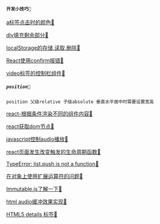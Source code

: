 #### `开发小技巧📆`

[a标签点击时的颜色📆](https://bbs.csdn.net/topics/390227622)

[div填充剩余部分📆](https://www.cnblogs.com/yzhihao/p/6513022.html)

[localStorage的存储,读取,删除📆](https://blog.csdn.net/she8362315/article/details/82900662)

[React使用confirm报错📆](https://stackoverflow.com/questions/44991656/no-restricted-globals)

[video标签的控制栏组件📆](https://blog.csdn.net/Mrs_Yu/article/details/105882116)

##### `position📆`
```
position 父级relative 子级absolute 垂直水平居中时需要设置宽高
```
[react-根据条件渲染不同的组件内容📆](https://blog.csdn.net/weixin_40571965/article/details/107747773)

[react获取dom节点📆](https://www.jianshu.com/p/f533a9d7645c)

[javascript控制audio播放📆](https://blog.csdn.net/kaikai4/article/details/51776581)

[react页面发生改变触发的生命周期函数📆](https://blog.csdn.net/star_zone/article/details/105037101)

[TypeError: list.push is not a function📆](https://stackoverflow.com/questions/61642660/typeerror-list-push-is-not-a-function)

[在对象上使用扩展运算符的问题📆](https://blog.csdn.net/q850593913/article/details/106303852)

[Immutable.js了解一下📆](https://www.jianshu.com/p/0fa8c7456c15)

[html audio缓冲效果实现📆](https://blog.csdn.net/qq_21108311/article/details/102561832)

[HTML5 details 标签📆](https://www.cnblogs.com/Wayou/p/html5_details_tag.html#:~:text=HTML5%20%E4%B8%AD%E6%96%B0%E5%A2%9E%E7%9A%84%20%3Cdetails%3E%20%E6%A0%87%E7%AD%BE%E5%85%81%E8%AE%B8%E7%94%A8%E6%88%B7%E5%88%9B%E5%BB%BA%E4%B8%80%E4%B8%AA%E5%8F%AF%E5%B1%95%E5%BC%80%E6%8A%98%E5%8F%A0%E7%9A%84%E5%85%83%E4%BB%B6%EF%BC%8C%E8%AE%A9%E4%B8%80%E6%AE%B5%E6%96%87%E5%AD%97%E6%88%96%E6%A0%87%E9%A2%98%E5%8C%85%E5%90%AB%E4%B8%80%E4%BA%9B%E9%9A%90%E8%97%8F%E7%9A%84%E4%BF%A1%E6%81%AF%E3%80%82%20%E4%B8%80%E8%88%AC%E6%83%85%E5%86%B5%E4%B8%8B%EF%BC%8C%20details%20%E7%94%A8%E6%9D%A5%E5%AF%B9%E6%98%BE%E7%A4%BA%E5%9C%A8%E9%A1%B5%E9%9D%A2%E7%9A%84%E5%86%85%E5%AE%B9%E5%81%9A%E8%BF%9B%E4%B8%80%E6%AD%A5%E9%AA%A4%E8%A7%A3%E9%87%8A%E3%80%82%20%E5%85%B6%E5%B1%95%E7%8E%B0%E5%87%BA%E6%9D%A5%E7%9A%84%E6%95%88%E6%9E%9C%E5%92%8CjQuery%E6%89%8B%E9%A3%8E%E7%90%B4%E6%8F%92%E4%BB%B6%E5%B7%AE%E4%B8%8D%E5%A4%9A%E3%80%82,%3Cdetails%3E%20%E6%A0%87%E7%AD%BE%E8%AE%BE%E7%BD%AE%20open%20%E5%B1%9E%E6%80%A7%E8%AE%A9%E5%AE%83%E9%BB%98%E8%AE%A4%E4%B8%BA%E5%B1%95%E5%BC%80%E7%8A%B6%E6%80%81%E3%80%82%20%E6%AD%A4%E6%97%B6%E9%BB%98%E8%AE%A4%E4%BC%9A%E6%8A%8A%E8%AF%A6%E6%83%85%E5%B1%95%E5%BC%80%EF%BC%8C%E8%80%8C%E7%82%B9%E5%87%BB%E6%A0%87%E9%A2%98%E5%90%8E%E4%BC%9A%E6%8A%98%E5%8F%A0%E8%B5%B7%E6%9D%A5%E3%80%82%20%E7%A4%BA%E4%BE%8B%E5%A6%82%E4%B8%8A%E9%9D%A2%E9%82%A3%E6%A0%B7%EF%BC%8C%E9%A2%84%E8%A7%88%E5%9C%A8%E7%BA%BF%E7%89%88%E6%9C%AC%E5%8F%AF%20%E7%82%B9%E5%87%BB%E6%AD%A4%E5%A4%84%20%E3%80%82)
